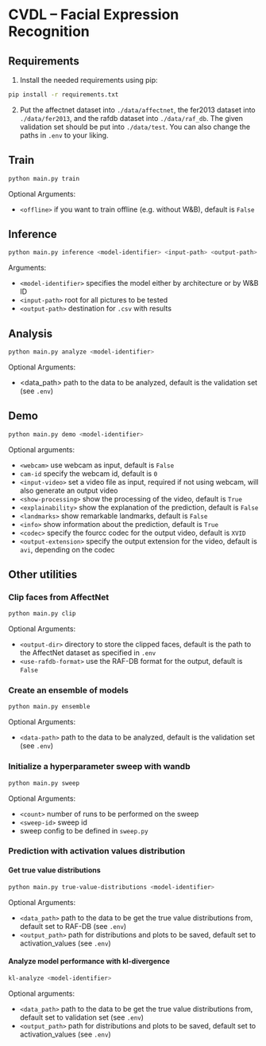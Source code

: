 # CVDL – Facial Expression Recognition

## Requirements

1. Install the needed requirements using pip:

```bash
pip install -r requirements.txt
```

2. Put the affectnet dataset into `./data/affectnet`, the fer2013 dataset into `./data/fer2013`, and the rafdb dataset
   into `./data/raf_db`. The given validation set should be put into `./data/test`. You can also change the paths
   in `.env` to your liking.

## Train

```bash
python main.py train
```

Optional Arguments:

- `<offline>` if you want to train offline (e.g. without W&B), default is `False`

## Inference

```bash
python main.py inference <model-identifier> <input-path> <output-path>
```

Arguments:

- `<model-identifier>` specifies the model either by architecture or by W&B ID
- `<input-path>` root for all pictures to be tested
- `<output-path>` destination for `.csv` with results

## Analysis

```bash
python main.py analyze <model-identifier>
```

Optional Arguments:

- <data_path> path to the data to be analyzed, default is the validation set (see `.env`)

## Demo

```bash
python main.py demo <model-identifier>
```

Optional arguments:

- `<webcam>` use webcam as input, default is `False`
- `cam-id` specify the webcam id, default is `0`
- `<input-video>` set a video file as input, required if not using webcam, will also generate an output video
- `<show-processing>` show the processing of the video, default is `True`
- `<explainability>` show the explanation of the prediction, default is `False`
- `<landmarks>` show remarkable landmarks, default is `False`
- `<info>` show information about the prediction, default is `True`
- `<codec>` specify the fourcc codec for the output video, default is `XVID`
- `<output-extension>` specify the output extension for the video, default is `avi`, depending on the codec

## Other utilities

### Clip faces from AffectNet

```bash
python main.py clip
```

Optional Arguments:

- `<output-dir>` directory to store the clipped faces, default is the path to the AffectNet dataset as specified
  in `.env`
- `<use-rafdb-format>` use the RAF-DB format for the output, default is `False`

### Create an ensemble of models

```bash
python main.py ensemble
```

Optional Arguments:

- `<data-path>` path to the data to be analyzed, default is the validation set (see `.env`)

### Initialize a hyperparameter sweep with wandb

```bash
python main.py sweep
```

Optional Arguments:

- `<count>` number of runs to be performed on the sweep
- `<sweep-id>` sweep id
- sweep config to be defined in `sweep.py`

### Prediction with activation values distribution
#### Get true value distributions

```bash
python main.py true-value-distributions <model-identifier>
```

Optional Arguments:

- `<data_path>` path to the data to be get the true value distributions from, default set to RAF-DB (see `.env`)
- `<output_path>` path for distributions and plots to be saved, default set to activation_values (see `.env`)
  
#### Analyze model performance with kl-divergence

```bash
kl-analyze <model-identifier>
```

Optional arguments:

- `<data_path>` path to the data to be get the true value distributions from, default set to validation set (see `.env`)
- `<output_path>` path for distributions and plots to be saved, default set to activation_values (see `.env`)
